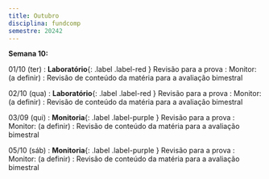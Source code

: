 ```yaml
---
title: Outubro
disciplina: fundcomp
semestre: 20242
---
```


**Semana 10:**

01/10 (ter)
: **Laboratório**{: .label .label-red } Revisão para a prova
  : Monitor: (a definir)
: Revisão de conteúdo da matéria para a avaliação bimestral

02/10 (qua)
: **Laboratório**{: .label .label-red } Revisão para a prova
  : Monitor: (a definir)
: Revisão de conteúdo da matéria para a avaliação bimestral

03/09 (qui)
: **Monitoria**{: .label .label-purple } Revisão para a prova
  : Monitor: (a definir)
: Revisão de conteúdo da matéria para a avaliação bimestral

05/10 (sáb)
: **Monitoria**{: .label .label-purple } Revisão para a prova
  : Monitor: (a definir)
: Revisão de conteúdo da matéria para a avaliação bimestral

